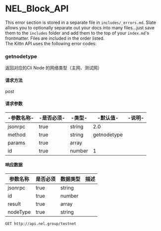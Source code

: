 # NEL_Block_API

<aside class="notice">
This error section is stored in a separate file in <code>includes/_errors.md</code>. Slate allows you to optionally separate out your docs into many files...just save them to the <code>includes</code> folder and add them to the top of your <code>index.md</code>'s frontmatter. Files are included in the order listed.
</aside>
The Kittn API uses the following error codes:



### getnodetype

返回对应的Cli Node 的网络类型（主网、测试网）



#### 请求方法

post

#### 请求参数

| -参数名称- | -是否必须- | -类型- | -默认值-    | -说明- |
| ---------- | ---------- | ------ | ----------- | ------ |
| jsonrpc    | true       | string | 2.0         |        |
| method     | true       | string | getnodetype |        |
| params     | true       | array  |             |        |
| id         | true       | number | 1           |        |

#### 响应数据

| 参数名称 | 是否必须 | 数据类型 | 描述 |
| -------- | -------- | -------- | ---- |
| jsonrpc  | true     | string   |      |
| id       | true     | number   |      |
| result   | true     | array    |      |
| nodeType | true     | string   |      |







`GET http://api.nel.group/testnet`